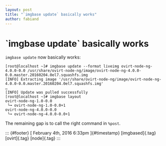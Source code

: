 ```yaml
---
layout: post
title: "`imgbase update` basically works"
author: fabiand
---
```



\`imgbase update\` basically works
==================================

`imgbase update` now basically works:

    [root@localhost ~]# imgbase update --format liveimg ovirt-node-ng-4.0.0-0.0 /usr/share/ovirt-node-ng/image/ovirt-node-ng-4.0.0-0.0.master.20160204.0el7.squashfs.img 
    [INFO] Extracting image '/usr/share/ovirt-node-ng/image/ovirt-node-ng-4.0.0-0.0.master.20160204.0el7.squashfs.img'
    …
    [INFO] Update was pulled successfully
    [root@localhost ~]# imgbase layout
    ovirt-node-ng-1.0-0.0
     └╼ ovirt-node-ng-1.0-0.0+1
    ovirt-node-ng-4.0.0-0.0
     └╼ ovirt-node-ng-4.0.0-0.0+1

The remaining gap is to call the right command in `%post`.

::: {#footer}
[ February 4th, 2016 6:33pm ]{#timestamp} [imgbased]{.tag} [ovirt]{.tag}
[node]{.tag}
:::
